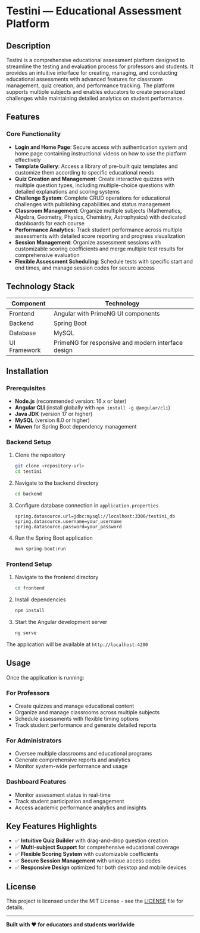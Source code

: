 # Testini — Educational Assessment Platform

## Description

Testini is a comprehensive educational assessment platform designed to streamline the testing and evaluation process for professors and students. It provides an intuitive interface for creating, managing, and conducting educational assessments with advanced features for classroom management, quiz creation, and performance tracking. The platform supports multiple subjects and enables educators to create personalized challenges while maintaining detailed analytics on student performance.

## Features

### Core Functionality
- **Login and Home Page**: Secure access with authentication system and home page containing instructional videos on how to use the platform effectively
- **Template Gallery**: Access a library of pre-built quiz templates and customize them according to specific educational needs
- **Quiz Creation and Management**: Create interactive quizzes with multiple question types, including multiple-choice questions with detailed explanations and scoring systems
- **Challenge System**: Complete CRUD operations for educational challenges with publishing capabilities and status management
- **Classroom Management**: Organize multiple subjects (Mathematics, Algebra, Geometry, Physics, Chemistry, Astrophysics) with dedicated dashboards for each course
- **Performance Analytics**: Track student performance across multiple assessments with detailed score reporting and progress visualization
- **Session Management**: Organize assessment sessions with customizable scoring coefficients and merge multiple test results for comprehensive evaluation
- **Flexible Assessment Scheduling**: Schedule tests with specific start and end times, and manage session codes for secure access

## Technology Stack

| Component | Technology |
|-----------|------------|
| Frontend | Angular with PrimeNG UI components |
| Backend | Spring Boot |
| Database | MySQL |
| UI Framework | PrimeNG for responsive and modern interface design |

## Installation

### Prerequisites

- **Node.js** (recommended version: 16.x or later)
- **Angular CLI** (install globally with `npm install -g @angular/cli`)
- **Java JDK** (version 17 or higher)
- **MySQL** (version 8.0 or higher)
- **Maven** for Spring Boot dependency management

### Backend Setup

1. Clone the repository
   ```bash
   git clone <repository-url>
   cd testini
   ```

2. Navigate to the backend directory
   ```bash
   cd backend
   ```

3. Configure database connection in `application.properties`
   ```properties
   spring.datasource.url=jdbc:mysql://localhost:3306/testini_db
   spring.datasource.username=your_username
   spring.datasource.password=your_password
   ```

4. Run the Spring Boot application
   ```bash
   mvn spring-boot:run
   ```

### Frontend Setup

1. Navigate to the frontend directory
   ```bash
   cd frontend
   ```

2. Install dependencies
   ```bash
   npm install
   ```

3. Start the Angular development server
   ```bash
   ng serve
   ```

The application will be available at `http://localhost:4200`

## Usage

Once the application is running:

### For Professors
- Create quizzes and manage educational content
- Organize and manage classrooms across multiple subjects
- Schedule assessments with flexible timing options
- Track student performance and generate detailed reports

### For Administrators
- Oversee multiple classrooms and educational programs
- Generate comprehensive reports and analytics
- Monitor system-wide performance and usage

### Dashboard Features
- Monitor assessment status in real-time
- Track student participation and engagement
- Access academic performance analytics and insights

## Key Features Highlights

- ✅ **Intuitive Quiz Builder** with drag-and-drop question creation
- ✅ **Multi-subject Support** for comprehensive educational coverage
- ✅ **Flexible Scoring System** with customizable coefficients
- ✅ **Secure Session Management** with unique access codes
- ✅ **Responsive Design** optimized for both desktop and mobile devices


## License

This project is licensed under the MIT License - see the [LICENSE](LICENSE) file for details.



---

**Built with ❤️ for educators and students worldwide**

